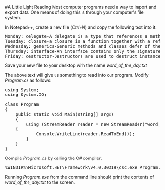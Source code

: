 #A Little Light Reading
Most computer programs need a way to import and export data. One means of doing this is through your computer's file system.

In Notepad++, create a new file (*Ctrl*+*N*) and copy the following text into it.

<pre>
Monday: delegate-A delegate is a type that references a method. Once a delegate is assigned a method, it behaves exactly like that method.
Tuesday: closure-a closure is a function together with a referencing environment for the non-local variables of that function.
Wednesday: generics-Generic methods and classes defer of the specification of one or more type parameters until the class or method is declared and instantiated by client code
Thursday: interface-An interface contains only the signatures of methods, properties, events or indexers. 
Friday: destructor-Destructors are used to destruct instances of classes.
</pre>

Save your new file to your desktop with the name *word_of_the_day.txt*

The above text will give us something to read into our program. Modify *Program.cs* as follows:

<pre>
using System;
using System.IO;

class Program
{
    public static void Main(string[] args)
    {
        using (StreamReader reader = new StreamReader("word_of_the_day.txt")) 
  	{
			Console.WriteLine(reader.ReadToEnd());
		}
    }
}
</pre>

Compile *Program.cs* by calling the C# compiler:

<pre>
%WINDIR%\Microsoft.NET\Framework\v4.0.30319\csc.exe Program.cs
</pre>

Running *Program.exe* from the command line should print the contents of *word_of_the_day.txt* to the screen.